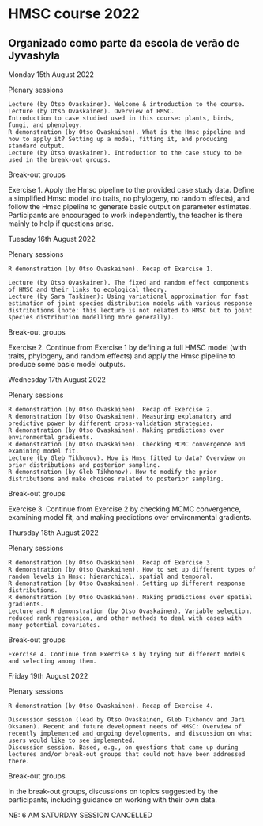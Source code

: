 #  HMSC course 2022

## Organizado como parte da escola de verão de Jyvashyla

Monday 15th August 2022

Plenary sessions

    Lecture (by Otso Ovaskainen). Welcome & introduction to the course.
    Lecture (by Otso Ovaskainen). Overview of HMSC.
    Introduction to case studied used in this course: plants, birds, fungi, and phenology.
    R demonstration (by Otso Ovaskainen). What is the Hmsc pipeline and how to apply it? Setting up a model, fitting it, and producing standard output.
    Lecture (by Otso Ovaskainen). Introduction to the case study to be used in the break-out groups.

Break-out groups

Exercise 1. Apply the Hmsc pipeline to the provided case study data. Define a simplified Hmsc model (no traits, no phylogeny, no random effects), and follow the Hmsc pipeline to generate basic output on parameter estimates. Participants are encouraged to work independently, the teacher is there mainly to help if questions arise.

Tuesday 16th August 2022

Plenary sessions

    R demonstration (by Otso Ovaskainen). Recap of Exercise 1.

    Lecture (by Otso Ovaskainen). The fixed and random effect components of HMSC and their links to ecological theory.
    Lecture (by Sara Taskinen): Using variational approximation for fast estimation of joint species distribution models with various response distributions (note: this lecture is not related to HMSC but to joint species distribution modelling more generally).

Break-out groups

Exercise 2. Continue from Exercise 1 by defining a full HMSC model (with traits, phylogeny, and random effects) and apply the Hmsc pipeline to produce some basic model outputs.

Wednesday 17th August 2022

Plenary sessions

    R demonstration (by Otso Ovaskainen). Recap of Exercise 2.
    R demonstration (by Otso Ovaskainen). Measuring explanatory and predictive power by different cross-validation strategies.
    R demonstration (by Otso Ovaskainen). Making predictions over environmental gradients.
    R demonstration (by Otso Ovaskainen). Checking MCMC convergence and examining model fit.
    Lecture (by Gleb Tikhonov). How is Hmsc fitted to data? Overview on prior distributions and posterior sampling.
    R demonstration (by Gleb Tikhonov). How to modify the prior distributions and make choices related to posterior sampling.

Break-out groups

Exercise 3. Continue from Exercise 2 by checking MCMC convergence, examining model fit, and making predictions over environmental gradients.

Thursday 18th August 2022

Plenary sessions

    R demonstration (by Otso Ovaskainen). Recap of Exercise 3.
    R demonstration (by Otso Ovaskainen). How to set up different types of random levels in Hmsc: hierarchical, spatial and temporal.
    R demonstration (by Otso Ovaskainen). Setting up different response distributions.
    R demonstration (by Otso Ovaskainen). Making predictions over spatial gradients.
    Lecture and R demonstration (by Otso Ovaskainen). Variable selection, reduced rank regression, and other methods to deal with cases with many potential covariates.

Break-out groups

    Exercise 4. Continue from Exercise 3 by trying out different models and selecting among them.

Friday 19th August 2022

Plenary sessions

    R demonstration (by Otso Ovaskainen). Recap of Exercise 4.

    Discussion session (lead by Otso Ovaskainen, Gleb Tikhonov and Jari Oksanen). Recent and future development needs of HMSC: Overview of recently implemented and ongoing developments, and discussion on what users would like to see implemented.
    Discussion session. Based, e.g., on questions that came up during lectures and/or break-out groups that could not have been addressed there.

Break-out groups

In the break-out groups, discussions on topics suggested by the participants, including guidance on working with their own data.

NB: 6 AM SATURDAY SESSION CANCELLED
